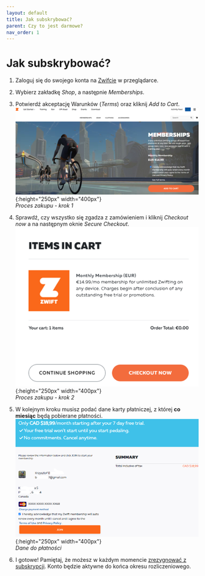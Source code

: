 ```yaml
---
layout: default
title: Jak subskrybować?
parent: Czy to jest darmowe?
nav_order: 1
---
```


# Jak subskrybować? 

1. Zaloguj się do swojego konta na [Zwifcie](https://www.zwift.com/) w przeglądarce.
   
2. Wybierz zakładkę _Shop_, a następnie _Memberships_.

3. Potwierdź akceptację Warunków (_Terms_) oraz kliknij _Add to Cart_.
    ![Membership](../../assets/images/Membership.png){:height="250px" width="400px"}   
*Proces zakupu - krok 1*
   
4. Sprawdź, czy wszystko się zgadza z zamówieniem i kliknij _Checkout now_ a na następnym oknie _Secure Checkout_.  
    ![Checkout](../../assets/images/Checkout.png){:height="250px" width="400px"}   
*Proces zakupu - krok 2*

5. W kolejnym kroku musisz podać dane karty płatniczej, z której **co miesiąc** będą pobierane płatności.
    ![Karta](../../assets/images/Card.png){:height="250px" width="400px"}   
*Dane do płatności*

6. I gotowe! Pamiętaj, że możesz w każdym momencie [zrezygnować z subskrypcji](Jak_zrezygnowac.md). Konto będzie aktywne do końca okresu rozliczeniowego.